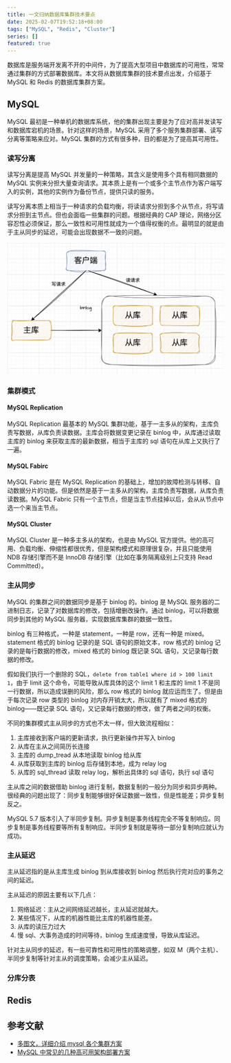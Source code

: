 ```yaml
---
title: 一文归纳数据库集群技术要点
date: 2025-02-07T19:52:18+08:00
tags: ["MySQL", "Redis", "Cluster"]
series: []
featured: true
---
```


数据库是服务端开发离不开的中间件，为了提高大型项目中数据库的可用性，常常通过集群的方式部署数据库。本文将从数据库集群的技术要点出发，介绍基于 MySQL 和 Redis 的数据库集群方案。

<!--more-->

## MySQL

MySQL 最初是一种单机的数据库系统，他的集群出现主要是为了应对高并发读写和数据库宕机的场景。针对这样的场景，MySQL 采用了多个服务集群部署、读写分离等策略来应对。MySQL 集群的方式有很多种，目的都是为了提高其可用性。

### 读写分离

读写分离是提高 MySQL 并发量的一种策略，其含义是使用多个具有相同数据的 MySQL 实例来分担大量查询请求。其本质上是有一个或多个主节点作为客户端写入的实例，其他的实例作为备份节点，提供只读的服务。

读写分离本质上相当于一种请求的负载均衡，将读请求分担到多个从节点，将写请求分担到主节点。但也会面临一些集群的问题。根据经典的 CAP 理论，网络分区容忍性必须保证，那么一致性和可用性就成为一个值得权衡的点。最明显的就是由于主从同步的延迟，可能会出现数据不一致的问题。

![MySQL 集群架构](image/image.png)

### 集群模式

#### MySQL Replication

MySQL Replication 最基本的 MySQL 集群功能，基于一主多从的架构，主库负责写数据，从库负责读数据。主库会将数据变更记录在 binlog 中，从库通过读取主库的 binlog 来获取主库的最新数据，相当于主库的 sql 语句在从库上又执行了一遍。

#### MySQL Fabirc

MySQL Fabric 是在 MySQL Replication 的基础上，增加的故障检测与转移、自动数据分片的功能。但是依然是基于一主多从的架构，主库负责写数据，从库负责读数据。MySQL Fabric 只有一个主节点，但是当主节点挂掉以后，会从从节点中选一个来当主节点。

#### MySQL Cluster

MySQL Cluster 是一种多主多从的架构，也是由 MySQL 官方提供。他的高可用、负载均衡、伸缩性都很优秀，但是架构模式和原理很复杂，并且只能使用 NDB 存储引擎而不是 InnoDB 存储引擎（比如在事务隔离级别上只支持 Read Committed）。

### 主从同步

MySQL 的集群之间的数据同步是基于 binlog 的。binlog 是 MySQL 服务器的二进制日志，记录了对数据库的修改，包括增删改操作。通过 binlog，可以将数据同步到其他的 MySQL 服务器，实现数据库集群的数据一致性。

binlog 有三种格式，一种是 statement，一种是 row，还有一种是 mixed。statement 格式的 binlog 记录的是 SQL 语句的原始文本，row 格式的 binlog 记录的是每行数据的修改，mixed 格式的 binlog 既记录 SQL 语句，又记录每行数据的修改。

假如我们执行一个删除的 SQL，`delete from table1 where id > 100 limit 1`，由于 limit 这个命令，可能导致从库具体的这个 limit 1 和主库的 limit 1 不是同一行数据，所以造成误删的风险，那么 row 格式的 binlog 就应运而生了。但是由于每次记录 row 类型的 binlog 对内存开销太大，所以就有了 mixed 格式的 binlog——既记录 SQL 语句，又记录每行数据的修改，做了两者之间的权衡。

不同的集群模式主从同步的方式也不太一样，但大致流程相似：

1. 主库接收到客户端的更新请求，执行更新操作并写入 binlog
2. 从库在主从之间简历长连接
3. 主库的 dump_tread 从本地读取 binlog 给从库
4. 从库获取到主库的 binlog 后存储到本地，成为 relay log
5. 从库的 sql_thread 读取 relay log，解析出具体的 sql 语句，执行 sql 语句

主从库之间的数据借助 binlog 进行复制，数据复制的一般分为同步和异步两种。很经典的问题出现了：同步复制能够很好保证数据一致性，但是性能差；异步复制反之。

MySQL 5.7 版本引入了半同步复制。异步复制是事务线程完全不等复制响应。同步复制是事务线程要等所有复制响应。半同步复制就是等待一部分复制响应就认为成功。

### 主从延迟

主从延迟指的是从主库生成 binlog 到从库接收到 binlog 然后执行完对应的事务之间的延迟。

主从延迟的原因主要有以下几点：

1. 网络延迟：主从之间网络延迟越长，主从延迟就越大。
2. 某些情况下，从库的机器性能比主库的机器性能差。
3. 从库的读压力过大
4. 慢 sql、大事务造成的时间等待，binlog 生成速度慢，导致从库延迟。

针对主从同步的延迟，有一些可靠性和可用性的策略调整，如双 M（两个主机）、半同步复制等针对主从的调度策略，会减少主从延迟。

### 分库分表

## Redis

## 参考文献

- [多图文，详细介绍 mysql 各个集群方案](https://www.cnblogs.com/lgx211/p/12456859.html)
- [MySQL 中常见的几种高可用架构部署方案](https://www.cnblogs.com/ricklz/p/17335755.html)
